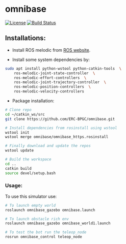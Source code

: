 # omnibase

[![License](https://img.shields.io/badge/License-BSD%203--Clause-blue.svg)](https://opensource.org/licenses/BSD-3-Clause)
[![Build Status](https://travis-ci.org/ERC-BPGC/omnibase.svg?branch=master)](https://travis-ci.org/ERC-BPGC/omnibase)

## Installations:
- Install ROS melodic from [ROS website](https://www.ros.org/install/).

- Install some system dependencies by:
```bash
sudo apt install python-wstool python-catkin-tools  \
	ros-melodic-joint-state-controller  \
	ros-melodic-effort-controllers  \
	ros-melodic-joint-trajectory-controller  \
	ros-melodic-position-controllers  \
	ros-melodic-velocity-controllers
```

- Package installation:
```bash
# Clone repo 
cd ~/catkin_ws/src
git clone https://github.com/ERC-BPGC/omnibase.git

# Install dependencies from rosinstall using wstool
wstool init
wstool merge omnibase/omnibase_https.rosinstall

# Finally download and update the repos
wstool update

# Build the workspace
cd ..
catkin build
source devel/setup.bash
```

### Usage:

To use this simulator use:
```bash
# To launch empty world
roslaunch omnibase_gazebo omnibase.launch

# To launch obstacle rich env
roslaunch omnibase_gazebo omnibase_world1.launch

# To test the bot run the teleop_node
rosrun omnibase_control teleop_node
```

